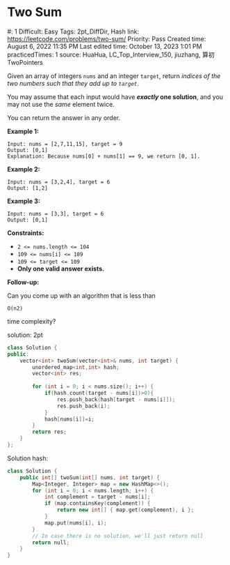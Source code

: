 # Two Sum

#: 1
Difficult: Easy
Tags: 2pt_DiffDir, Hash
link: https://leetcode.com/problems/two-sum/
Priority: Pass
Created time: August 6, 2022 11:35 PM
Last edited time: October 13, 2023 1:01 PM
practicedTimes: 1
source: HuaHua, LC_Top_Interview_150, jiuzhang, 算初TwoPointers

Given an array of integers `nums` and an integer `target`, return *indices of the two numbers such that they add up to `target`*.

You may assume that each input would have ***exactly* one solution**, and you may not use the *same* element twice.

You can return the answer in any order.

**Example 1:**

```
Input: nums = [2,7,11,15], target = 9
Output: [0,1]
Explanation: Because nums[0] + nums[1] == 9, we return [0, 1].

```

**Example 2:**

```
Input: nums = [3,2,4], target = 6
Output: [1,2]

```

**Example 3:**

```
Input: nums = [3,3], target = 6
Output: [0,1]

```

**Constraints:**

- `2 <= nums.length <= 104`
- `109 <= nums[i] <= 109`
- `109 <= target <= 109`
- **Only one valid answer exists.**

**Follow-up:**

Can you come up with an algorithm that is less than

```
O(n2)
```

time complexity?

solution: 2pt

```cpp
class Solution {
public:
    vector<int> twoSum(vector<int>& nums, int target) {
        unordered_map<int,int> hash;
        vector<int> res;
        
        for (int i = 0; i < nums.size(); i++) {
            if(hash.count(target - nums[i])>0){
                res.push_back(hash[target - nums[i]]);
                res.push_back(i);
            }
            hash[nums[i]]=i;
        }
        return res;
    }
};
```

Solution hash:

```cpp
class Solution {
    public int[] twoSum(int[] nums, int target) {
        Map<Integer, Integer> map = new HashMap<>();
        for (int i = 0; i < nums.length; i++) {
            int complement = target - nums[i];
            if (map.containsKey(complement)) {
                return new int[] { map.get(complement), i };
            }
            map.put(nums[i], i);
        }
        // In case there is no solution, we'll just return null
        return null;
    }
}
```
